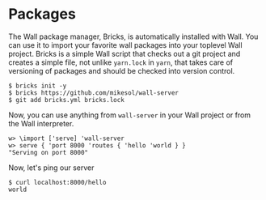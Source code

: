 # Packages

The Wall package manager, Bricks, is automatically installed with Wall.  You can use it to import your favorite wall packages into your toplevel Wall project.  Bricks is a simple Wall script that checks out a git project and creates a simple file, not unlike `yarn.lock` in `yarn`, that takes care of versioning of packages and should be checked into version control.

```
$ bricks init -y
$ bricks https://github.com/mikesol/wall-server
$ git add bricks.yml bricks.lock
```

Now, you can use anything from `wall-server` in your Wall project or from the Wall interpreter.

```
w> \import ['serve] 'wall-server
w> serve { 'port 8000 'routes { 'hello 'world } }
"Serving on port 8000"
```

Now, let's ping our server

```
$ curl localhost:8000/hello
world
```